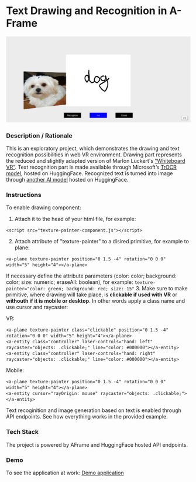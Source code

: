 # Text Drawing and Recognition in A-Frame
<img alt="Screenshot" src="img/screenshot.jpg" width="600">

### **Description / Rationale**
This is an exploratory project, which demonstrates the drawing and text recognition possibilities in web VR environment. Drawing part represents the reduced and slightly adapted version of Marlon Lückert's <a href="https://github.com/marlon360/whiteboard-vr">"Whiteboard VR"</a>. Text recognition part is made available through Microsoft’s <a href="https://huggingface.co/spaces/nielsr/TrOCR-handwritten">TrOCR model</a>, hosted on HuggingFace. Recognized text is turned into image through <a href="https://huggingface.co/spaces/smangrul/Text-To-Image">another AI model</a> hosted on HuggingFace. 

### **Instructions**
To enable drawing component: 
1. Attach it to the head of your html file, for example: 
```
<script src="texture-painter-component.js"></script>
```
2. Attach attribute of "texture-painter" to a disired primitive, for example to plane: 
```
<a-plane texture-painter position="0 1.5 -4" rotation="0 0 0" width="5" height="4"></a-plane>
``` 

If necessary define the attribute parameters (color: color; background: color; size: numeric;  eraseAll: boolean), for example:
``` texture-painter="color: green; background: red; size: 15" ```
3. Make sure to make primitive, where drawing will take place, is <b>clickable if used with VR</b> or <b>withouth if it is mobile or desktop</b>. In other words apply a class name and use cursor and raycaster:

VR: 
```
<a-plane texture-painter class="clickable" position="0 1.5 -4" rotation="0 0 0" width="5" height="4"></a-plane>
<a-entity class="controller" laser-controls="hand: left" raycaster="objects: .clickable;" line="color: #000000"></a-entity>
<a-entity class="controller" laser-controls="hand: right" raycaster="objects: .clickable;" line="color: #000000"></a-entity>
```
Mobile: 
```
<a-plane texture-painter position="0 1.5 -4" rotation="0 0 0" width="5" height="4"></a-plane>
<a-entity cursor="rayOrigin: mouse" raycaster="objects: .clickable;"></a-entity>
```
Text recoginition and image generation based on text is enabled through API endpoints. See how everything works in the provided example. 

### **Tech Stack**
The project is powered by AFrame and HuggingFace hosted API endpoints.

### **Demo**
To see the application at work: [Demo application](https://webvr-drawing.glitch.me/)
